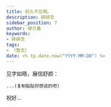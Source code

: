 ```yaml
---
title: 好久不见啊。
description: 碎碎念
sidebar_position: 7
author: 啵贝鑫
keywords:
- 碎碎念
tags: 
- （暂无）
date: <% tp.date.now("YYYY-MM-DD") %>
---
```


见字如晤，展信舒颜：
    
    ...(复制黏贴你想说的吧)

  祝好...

<!--

我觉得你应该真的是个憨憨，因为我之前的暗示你都没想到我对你有意思，你只是单纯觉得很奇怪。这个不怪你，我不得不承认每个人的思维是不一样的，那天晚上“唐突地”给你打了一通电话，不知不觉我俩都聊了两个小时，虽然我觉得你没有说太多话，但是现在细想，你也说了很多。或许是因为在我记忆中，你很难得给我说这么多吧。

那天晚上你说之前你也有差点开始一段恋情，但是后面无疾而终了，因为那个少年研究生毕业了，后面怎么样你也没有再说下去，我能知道，那是你为数不多的一次主动。在我的印象中，曾雪同学你是一个比较含蓄的人，对有些事有自己的规划，同时也有清晰的认识。你说你觉得一个人过挺好的，“他们总是说你要结婚，要生个孩子，可是我觉得生娃儿好老火哦”这是你那天说的话，我想说的是：我们的人生不是他们想要我们过的人生，不是说结婚就非要生孩子，我们貌似最后都处于一种佛系又有些摆烂的状态。我完全可以一边长大一边享受生活，我两个人都还没过够呢，生个小孩嘎哈呢？而且没有能力养小孩之前是不会让他出现的。

你说现在你的专业对你来说真的有点难，这个我承认，我大学毕业的时候还是大概看了一下各个学科就业的市场，加上疫情之后的大环境基本上是全崩的。我很能明白你的那种无力感、那种思想的挣扎，我们对生活有种不确定，正因为这种不确定，我们才会犹豫仓皇，不敢停歇，仿佛身后有人追赶，一旦停下，即将万劫不复。可是这不是真的，这个是我们对不确定的恐惧。日子应该是明亮的，舒坦的，每个人既然来到这个世界，在这里都能找到适合自己的位置。是偏见让我们失去了平等心，于是每个人都只想向前，从而陷入了内耗当中。如果你有什么烦恼，我也很愿意倾听。

人的孤独感是随着时光增加的，自我的堡垒开始一天一天地牢固。保护自己胜过与别人诚意相对。但感情是能够让内心需求得到满足的强大来源。应该关注生活里更多的细节。大雨天的潮湿气味，郎朗夏日的午后阳光，风中蔷薇花的甜香，树木在夜色中的轮廓，路上车子呼啸而过的气流，在小餐馆里喝酒聊天留恋到凌晨才离去......我们置身的大城市虽然大而粗糙，压力沉重，但可以找到些许阳光瞬间的美好。

或许你觉得我给你说我因为做了几个梦就开始跟你说这些七七八八的有些玄乎，我看来也是有点玄乎，我是经过了细致地思考的，梦里面的事无非就是我潜意识里面的东西，我梦醒来就在想：让我在梦里又相见的人，是不是现实有什么话没有说完呢？我想或许是吧，我们之前都太不勇敢了，貌似错过了许多，未来太长，我只争朝夕，我不去克制我这种心动，有这种感觉就有吧，就像我前面说的“人的孤独感是随着时光增加的，自我的堡垒开始一天一天地牢固”。或许我们过了这个年龄，也就没有这种冲动了，那个时候我们肯定都能自己生活下去，过得很好，既然如此，为何又要去麻烦地去了解一个人呢？那天我就说重新去了解一个人太麻烦了。

我不得不承认，我真的很喜欢你，那怕是在往后的时光里，不论我们是不是有后面的故事，我始终认为你在我生命中闪闪发光，每当回想起高中那段日子，你总是会第一个出现，现在的我想不明白这种感觉该怎么贴切地形容出来。回想起我的十八到二十岁，你真的困住了那个时候年少的我。因为喜欢你，那段灰暗的青春变成了干净的模样，连同往后的人生都变得熠熠生辉起来。

不怕你笑话，那天给你打电话我打电话之前非常雄心勃勃无所畏惧，电话已接通我就有点怂了，哈哈哈，好在我酝酿了一下之后还是说了出来。有时候我也在想，我是否快失去爱一个人的能力了，我有时候不知道我该怎么面对我这种对你的情愫，当然我不是说我如果谈恋爱什么的就不认真，不是的。

说到我和你吧，你如果问我想和你谈吗？我的回答肯定是：我荣幸之至。那晚你说之前给我写过一封信，但是没有给我，我当时知道，曾经我中奖了，可是我错过了兑奖时间，我现在不会去想：如果当时我收到了你的信，就怎么怎么样，我们不要去美化那条没有走过的路，不要看着别人交卷，我们就乱写答案，有人三分钟泡面，有人三小时煲汤，如果可以，我想慢慢了解你，去了解你喜欢什么，不喜欢什么；喜欢什么样的花，喜欢怎样的菜；关于各种事情的看法；对一些事物的意见等等...我现在在你这有这个耐心，我很乐意去了解关于你的这些。我还想说的是，你不要去逃避我对你的这种感觉，我就是觉得你很好，你不要迫切的去撕开自己，然后告诉我你自己其实很不好，自己其实怎么怎么样，就算最后我们不能像我想的那样，那我也是衷心希望你是一个更好的人。

最后我想说：嗯~慢慢来吧，如果这种冲动我无法省略，我选择勇敢面对，希望你一直开心，保持可爱。

-->
